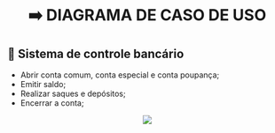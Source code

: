 <div align="center">

# ➡️ DIAGRAMA DE CASO DE USO
  
</div>  

## 📍  Sistema de controle bancário

- Abrir conta comum, conta especial e conta poupança; 
- Emitir saldo;
- Realizar saques e depósitos; 
- Encerrar a conta; 

<div align="center">

<img src="https://raw.githubusercontent.com/geovannax/Formacao-ADS/main/analise-orientada-a-objeto/diagrama-de-caso-de-uso/exercicios/Diagrama.PNG">

 </div>

